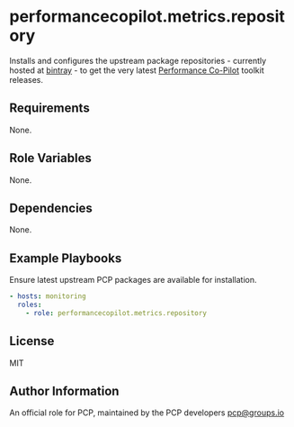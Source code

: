 # performancecopilot.metrics.repository

Installs and configures the upstream package repositories - currently hosted at [bintray](https://bintray.com/pcp) - to get the very latest [Performance Co-Pilot](https://pcp.io/) toolkit releases.

## Requirements

None.

## Role Variables

None.

## Dependencies

None.

## Example Playbooks

Ensure latest upstream PCP packages are available for installation.

```yaml
- hosts: monitoring
  roles:
    - role: performancecopilot.metrics.repository
```

## License

MIT

## Author Information

An official role for PCP, maintained by the PCP developers <pcp@groups.io>
